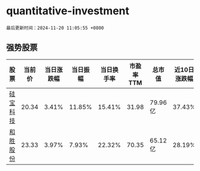 # quantitative-investment

`最后更新时间：2024-11-20 11:05:55 +0800`

## 强势股票

|股票|当前价|当日涨跌幅|当日振幅|当日换手率|市盈率TTM|总市值|近10日涨跌幅|
|----|----|----|----|----|----|----|----|
|[硅宝科技](https://xueqiu.com/S/SZ300019)|20.34|3.41%|11.85%|15.41%|31.98|79.96亿|37.43%|
|[和胜股份](https://xueqiu.com/S/SZ002824)|23.33|3.97%|7.93%|22.32%|70.35|65.12亿|28.19%|
